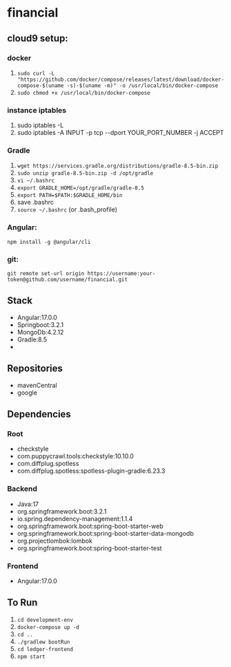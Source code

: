 # financial

## cloud9 setup:

### docker
1. ```sudo curl -L "https://github.com/docker/compose/releases/latest/download/docker-compose-$(uname -s)-$(uname -m)" -o /usr/local/bin/docker-compose```
2. ```sudo chmod +x /usr/local/bin/docker-compose```

### instance iptables
1. sudo iptables -L
2. sudo iptables -A INPUT -p tcp --dport YOUR_PORT_NUMBER -j ACCEPT

### Gradle
1. ```wget https://services.gradle.org/distributions/gradle-8.5-bin.zip```
2. ```sudo unzip gradle-8.5-bin.zip -d /opt/gradle```
3. ```vi ~/.bashrc```
4. ```export GRADLE_HOME=/opt/gradle/gradle-8.5```
5. ```export PATH=$PATH:$GRADLE_HOME/bin```
6. save .bashrc
7. ```source ~/.bashrc``` (or .bash_profile)

### Angular:
```npm install -g @angular/cli```

### git:
```git remote set-url origin https://username:your-token@github.com/username/financial.git```

## Stack
* Angular:17.0.0
* Springboot:3.2.1
* MongoDb:4.2.12
* Gradle:8.5
* 
## Repositories
* mavenCentral
* google

## Dependencies

### Root
* checkstyle
* com.puppycrawl.tools:checkstyle:10.10.0
* com.diffplug.spotless
* com.diffplug.spotless:spotless-plugin-gradle:6.23.3

### Backend
* Java:17
* org.springframework.boot:3.2.1
* io.spring.dependency-management:1.1.4
* org.springframework.boot:spring-boot-starter-web
* org.springframework.boot:spring-boot-starter-data-mongodb
* org.projectlombok:lombok
* org.springframework.boot:spring-boot-starter-test

### Frontend
* Angular:17.0.0

## To Run
1. ```cd development-env```
2. ```docker-compose up -d```
3. ```cd ..```
4. ```./gradlew bootRun```
5. ```cd ledger-frontend```
6. ```npm start```